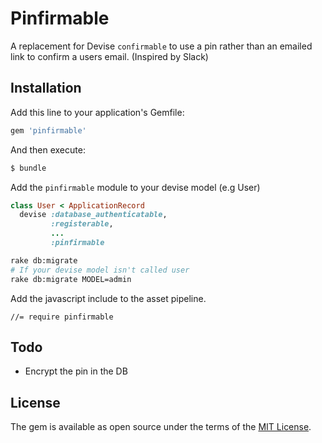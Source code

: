 # Pinfirmable
A replacement for Devise `confirmable` to use a pin rather than an emailed link to confirm a users email. (Inspired by Slack)

## Installation
Add this line to your application's Gemfile:

```ruby
gem 'pinfirmable'
```
And then execute:
```bash
$ bundle
```
Add the `pinfirmable` module to your devise model (e.g User)
```ruby
class User < ApplicationRecord
  devise :database_authenticatable,
         :registerable,
         ...
         :pinfirmable
```
```bash
rake db:migrate
# If your devise model isn't called user
rake db:migrate MODEL=admin
```
Add the javascript include to the asset pipeline.
```
//= require pinfirmable
```

## Todo
 - Encrypt the pin in the DB

## License
The gem is available as open source under the terms of the [MIT License](http://opensource.org/licenses/MIT).
